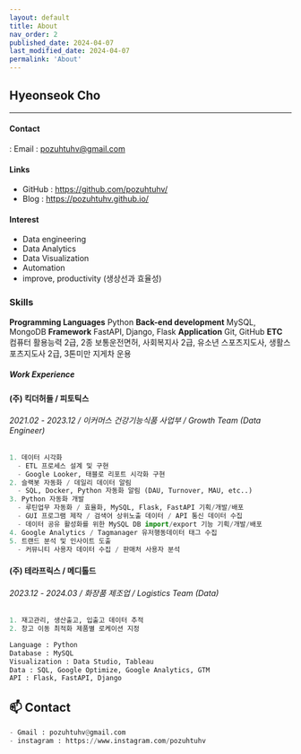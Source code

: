 ```yaml
---
layout: default
title: About
nav_order: 2
published_date: 2024-04-07
last_modified_date: 2024-04-07
permalink: 'About'
---
```


## Hyeonseok Cho
- - -
#### Contact
: Email : pozuhtuhv@gmail.com
#### Links
- GitHub : https://github.com/pozuhtuhv/
- Blog : https://pozuhtuhv.github.io/
#### Interest
- Data engineering
- Data Analytics
- Data Visualization
- Automation
- improve, productivity (생상선과 효율성)

### Skills
<b>Programming Languages</b>
Python
<b>Back-end development</b>
MySQL, MongoDB
<b>Framework</b>
FastAPI, Django, Flask
<b>Application</b>
Git, GitHub
<b>ETC</b>
컴퓨터 활용능력 2급, 2종 보통운전면허, 사회복지사 2급,
유소년 스포츠지도사, 생활스포츠지도사 2급, 3톤미만 지게차 운용

##### Work Experience
#### (주) 킥더허들 / 피토틱스
###### 2021.02 - 2023.12 / 이커머스 건강기능식품 사업부 / Growth Team (Data Engineer)
```python
1. 데이터 시각화
  - ETL 프로세스 설계 및 구현
  - Google Looker, 태블로 리포트 시각화 구현
2. 슬랙봇 자동화 / 데일리 데이터 알림
  - SQL, Docker, Python 자동화 알림 (DAU, Turnover, MAU, etc..)
3. Python 자동화 개발
  - 루틴업무 자동화 / 효율화, MySQL, Flask, FastAPI 기획/개발/배포
  - GUI 프로그램 제작 / 검색어 상위노출 데이터 / API 통신 데이터 수집
  - 데이터 공유 활성화를 위한 MySQL DB import/export 기능 기획/개발/배포
4. Google Analytics / Tagmanager 유저행동데이터 태그 수집
5. 트랜드 분석 및 인사이트 도출
  - 커뮤니티 사용자 데이터 수집 / 판매처 사용자 분석
```
#### (주) 테라프릭스 / 메디톨드
###### 2023.12 - 2024.03 / 화장품 제조업 / Logistics Team (Data)
```python
1. 재고관리, 생산출고, 입출고 데이터 추적
2. 창고 이동 최적화 제품별 로케이션 지정
```

  
```python
Language : Python
Database : MySQL
Visualization : Data Studio, Tableau
Data : SQL, Google Optimize, Google Analytics, GTM
API : Flask, FastAPI, Django


```

## **📫** Contact
```python
- Gmail : pozuhtuhv@gmail.com
- instagram : https://www.instagram.com/pozuhtuhv
```
